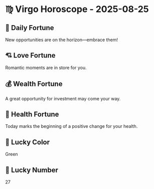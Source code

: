 # ♍ Virgo Horoscope - 2025-08-25

## 🎯 Daily Fortune

New opportunities are on the horizon—embrace them!

## 💘 Love Fortune

Romantic moments are in store for you.

## 💰 Wealth Fortune

A great opportunity for investment may come your way.

## 🌱 Health Fortune

Today marks the beginning of a positive change for your health.

## 🎨 Lucky Color

Green

## 🔢 Lucky Number

27
